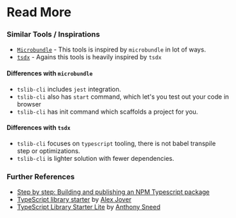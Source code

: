 # Read More

### Similar Tools / Inspirations

* [`Microbundle`](https://www.npmjs.com/package/microbundle) - This tools is inspired by `microbundle` in lot of ways.
* [`tsdx`](https://www.npmjs.com/package/tsdx) - Agains this tools is heavily inspired by `tsdx`

#### Differences with `microbundle`

* `tslib-cli` includes `jest` integration.
* `tslib-cli` also has `start` command, which let's you test out your code in browser
* `tslib-cli` has init command which scaffolds a project for you.

#### Differences with `tsdx`

* `tslib-cli` focuses on `typescript` tooling, there is not babel transpile step or optimizations.
* `tslib-cli` is lighter solution with fewer dependencies.

### Further References

* [Step by step: Building and publishing an NPM Typescript package](https://itnext.io/step-by-step-building-and-publishing-an-npm-typescript-package-44fe7164964c)
* [TypeScript library starter](https://github.com/alexjoverm/typescript-library-starter) by [Alex Jover](https://github.com/alexjoverm)
* [TypeScript Library Starter Lite](https://github.com/tonysneed/typescript-library-starter-lite) by [Anthony Sneed](https://github.com/tonysneed)


